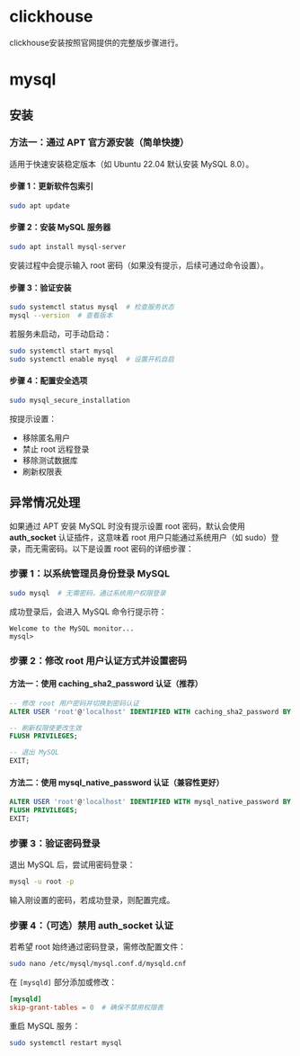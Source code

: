 # clickhouse

clickhouse安装按照官网提供的完整版步骤进行。

# mysql

## 安装

### **方法一：通过 APT 官方源安装（简单快捷）**

适用于快速安装稳定版本（如 Ubuntu 22.04 默认安装 MySQL 8.0）。

#### **步骤 1：更新软件包索引**

```bash
sudo apt update
```

#### **步骤 2：安装 MySQL 服务器**

```bash
sudo apt install mysql-server
```

安装过程中会提示输入 root 密码（如果没有提示，后续可通过命令设置）。

#### **步骤 3：验证安装**

```bash
sudo systemctl status mysql  # 检查服务状态
mysql --version  # 查看版本
```

若服务未启动，可手动启动：

```bash
sudo systemctl start mysql
sudo systemctl enable mysql  # 设置开机自启
```

#### **步骤 4：配置安全选项**

```bash
sudo mysql_secure_installation
```

按提示设置：

- 移除匿名用户
- 禁止 root 远程登录
- 移除测试数据库
- 刷新权限表

## 异常情况处理

如果通过 APT 安装 MySQL 时没有提示设置 root 密码，默认会使用 **auth_socket** 认证插件，这意味着 root 用户只能通过系统用户（如 sudo）登录，而无需密码。以下是设置 root 密码的详细步骤：

### **步骤 1：以系统管理员身份登录 MySQL**

```bash
sudo mysql  # 无需密码，通过系统用户权限登录
```

成功登录后，会进入 MySQL 命令行提示符：

```mysql
Welcome to the MySQL monitor...
mysql>
```

### **步骤 2：修改 root 用户认证方式并设置密码**

#### **方法一：使用 caching_sha2_password 认证（推荐）**

```sql
-- 修改 root 用户密码并切换到密码认证
ALTER USER 'root'@'localhost' IDENTIFIED WITH caching_sha2_password BY 'your_new_password';

-- 刷新权限使更改生效
FLUSH PRIVILEGES;

-- 退出 MySQL
EXIT;
```

#### **方法二：使用 mysql_native_password 认证（兼容性更好）**

```sql
ALTER USER 'root'@'localhost' IDENTIFIED WITH mysql_native_password BY 'your_new_password';
FLUSH PRIVILEGES;
EXIT;
```

### **步骤 3：验证密码登录**

退出 MySQL 后，尝试用密码登录：

```bash
mysql -u root -p
```

输入刚设置的密码，若成功登录，则配置完成。

### **步骤 4：（可选）禁用 auth_socket 认证**

若希望 root 始终通过密码登录，需修改配置文件：

```bash
sudo nano /etc/mysql/mysql.conf.d/mysqld.cnf
```

在 `[mysqld]` 部分添加或修改：

```conf
[mysqld]
skip-grant-tables = 0  # 确保不禁用权限表
```

重启 MySQL 服务：

```bash
sudo systemctl restart mysql
```